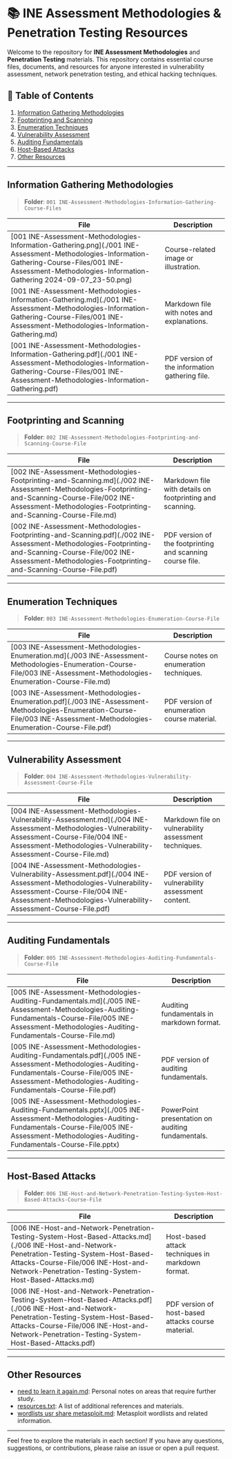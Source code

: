 # 📚 INE Assessment Methodologies & Penetration Testing Resources

Welcome to the repository for **INE Assessment Methodologies** and **Penetration Testing** materials. This repository contains essential course files, documents, and resources for anyone interested in vulnerability assessment, network penetration testing, and ethical hacking techniques.

## 📂 Table of Contents

1. [Information Gathering Methodologies](#information-gathering-methodologies)
2. [Footprinting and Scanning](#footprinting-and-scanning)
3. [Enumeration Techniques](#enumeration-techniques)
4. [Vulnerability Assessment](#vulnerability-assessment)
5. [Auditing Fundamentals](#auditing-fundamentals)
6. [Host-Based Attacks](#host-based-attacks)
7. [Other Resources](#other-resources)

---

## Information Gathering Methodologies

> **Folder**: `001 INE-Assessment-Methodologies-Information-Gathering-Course-Files`

| File                                                   | Description                                   |
|--------------------------------------------------------|-----------------------------------------------|
| [001 INE-Assessment-Methodologies-Information-Gathering.png](./001 INE-Assessment-Methodologies-Information-Gathering-Course-Files/001 INE-Assessment-Methodologies-Information-Gathering 2024-09-07_23-50.png) | Course-related image or illustration.         |
| [001 INE-Assessment-Methodologies-Information-Gathering.md](./001 INE-Assessment-Methodologies-Information-Gathering-Course-Files/001 INE-Assessment-Methodologies-Information-Gathering.md)  | Markdown file with notes and explanations.    |
| [001 INE-Assessment-Methodologies-Information-Gathering.pdf](./001 INE-Assessment-Methodologies-Information-Gathering-Course-Files/001 INE-Assessment-Methodologies-Information-Gathering.pdf)  | PDF version of the information gathering file.|

---

## Footprinting and Scanning

> **Folder**: `002 INE-Assessment-Methodologies-Footprinting-and-Scanning-Course-File`

| File                                                   | Description                                   |
|--------------------------------------------------------|-----------------------------------------------|
| [002 INE-Assessment-Methodologies-Footprinting-and-Scanning.md](./002 INE-Assessment-Methodologies-Footprinting-and-Scanning-Course-File/002 INE-Assessment-Methodologies-Footprinting-and-Scanning-Course-File.md) | Markdown file with details on footprinting and scanning. |
| [002 INE-Assessment-Methodologies-Footprinting-and-Scanning.pdf](./002 INE-Assessment-Methodologies-Footprinting-and-Scanning-Course-File/002 INE-Assessment-Methodologies-Footprinting-and-Scanning-Course-File.pdf)  | PDF version of the footprinting and scanning course file. |

---

## Enumeration Techniques

> **Folder**: `003 INE-Assessment-Methodologies-Enumeration-Course-File`

| File                                                   | Description                                   |
|--------------------------------------------------------|-----------------------------------------------|
| [003 INE-Assessment-Methodologies-Enumeration.md](./003 INE-Assessment-Methodologies-Enumeration-Course-File/003 INE-Assessment-Methodologies-Enumeration-Course-File.md) | Course notes on enumeration techniques. |
| [003 INE-Assessment-Methodologies-Enumeration.pdf](./003 INE-Assessment-Methodologies-Enumeration-Course-File/003 INE-Assessment-Methodologies-Enumeration-Course-File.pdf) | PDF version of enumeration course material. |

---

## Vulnerability Assessment

> **Folder**: `004 INE-Assessment-Methodologies-Vulnerability-Assessment-Course-File`

| File                                                   | Description                                   |
|--------------------------------------------------------|-----------------------------------------------|
| [004 INE-Assessment-Methodologies-Vulnerability-Assessment.md](./004 INE-Assessment-Methodologies-Vulnerability-Assessment-Course-File/004 INE-Assessment-Methodologies-Vulnerability-Assessment-Course-File.md) | Markdown file on vulnerability assessment techniques. |
| [004 INE-Assessment-Methodologies-Vulnerability-Assessment.pdf](./004 INE-Assessment-Methodologies-Vulnerability-Assessment-Course-File/004 INE-Assessment-Methodologies-Vulnerability-Assessment-Course-File.pdf) | PDF version of vulnerability assessment content. |

---

## Auditing Fundamentals

> **Folder**: `005 INE-Assessment-Methodologies-Auditing-Fundamentals-Course-File`

| File                                                   | Description                                   |
|--------------------------------------------------------|-----------------------------------------------|
| [005 INE-Assessment-Methodologies-Auditing-Fundamentals.md](./005 INE-Assessment-Methodologies-Auditing-Fundamentals-Course-File/005 INE-Assessment-Methodologies-Auditing-Fundamentals-Course-File.md) | Auditing fundamentals in markdown format. |
| [005 INE-Assessment-Methodologies-Auditing-Fundamentals.pdf](./005 INE-Assessment-Methodologies-Auditing-Fundamentals-Course-File/005 INE-Assessment-Methodologies-Auditing-Fundamentals-Course-File.pdf) | PDF version of auditing fundamentals. |
| [005 INE-Assessment-Methodologies-Auditing-Fundamentals.pptx](./005 INE-Assessment-Methodologies-Auditing-Fundamentals-Course-File/005 INE-Assessment-Methodologies-Auditing-Fundamentals-Course-File.pptx) | PowerPoint presentation on auditing fundamentals. |

---

## Host-Based Attacks

> **Folder**: `006 INE-Host-and-Network-Penetration-Testing-System-Host-Based-Attacks-Course-File`

| File                                                   | Description                                   |
|--------------------------------------------------------|-----------------------------------------------|
| [006 INE-Host-and-Network-Penetration-Testing-System-Host-Based-Attacks.md](./006 INE-Host-and-Network-Penetration-Testing-System-Host-Based-Attacks-Course-File/006 INE-Host-and-Network-Penetration-Testing-System-Host-Based-Attacks.md) | Host-based attack techniques in markdown format. |
| [006 INE-Host-and-Network-Penetration-Testing-System-Host-Based-Attacks.pdf](./006 INE-Host-and-Network-Penetration-Testing-System-Host-Based-Attacks-Course-File/006 INE-Host-and-Network-Penetration-Testing-System-Host-Based-Attacks.pdf) | PDF version of host-based attacks course material. |

---

## Other Resources

- [need to learn it again.md](./need%20to%20learn%20it%20again.md): Personal notes on areas that require further study.
- [resources.txt](./resources.txt): A list of additional references and materials.
- [wordlists usr share metasploit.md](./wordlists%20usr%20share%20metasploit.md): Metasploit wordlists and related information.

---

Feel free to explore the materials in each section! If you have any questions, suggestions, or contributions, please raise an issue or open a pull request.

